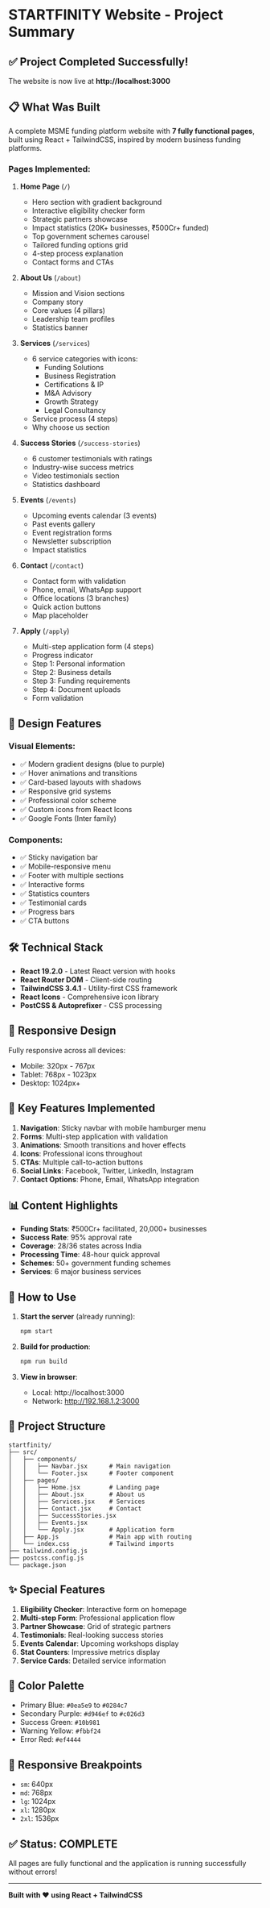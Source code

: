 # STARTFINITY Website - Project Summary

## ✅ Project Completed Successfully!

The website is now live at **http://localhost:3000**

## 📋 What Was Built

A complete MSME funding platform website with **7 fully functional pages**, built using React + TailwindCSS, inspired by modern business funding platforms.

### Pages Implemented:

1. **Home Page** (`/`)
   - Hero section with gradient background
   - Interactive eligibility checker form
   - Strategic partners showcase
   - Impact statistics (20K+ businesses, ₹500Cr+ funded)
   - Top government schemes carousel
   - Tailored funding options grid
   - 4-step process explanation
   - Contact forms and CTAs

2. **About Us** (`/about`)
   - Mission and Vision sections
   - Company story
   - Core values (4 pillars)
   - Leadership team profiles
   - Statistics banner

3. **Services** (`/services`)
   - 6 service categories with icons:
     - Funding Solutions
     - Business Registration
     - Certifications & IP
     - M&A Advisory
     - Growth Strategy
     - Legal Consultancy
   - Service process (4 steps)
   - Why choose us section

4. **Success Stories** (`/success-stories`)
   - 6 customer testimonials with ratings
   - Industry-wise success metrics
   - Video testimonials section
   - Statistics dashboard

5. **Events** (`/events`)
   - Upcoming events calendar (3 events)
   - Past events gallery
   - Event registration forms
   - Newsletter subscription
   - Impact statistics

6. **Contact** (`/contact`)
   - Contact form with validation
   - Phone, email, WhatsApp support
   - Office locations (3 branches)
   - Quick action buttons
   - Map placeholder

7. **Apply** (`/apply`)
   - Multi-step application form (4 steps)
   - Progress indicator
   - Step 1: Personal information
   - Step 2: Business details
   - Step 3: Funding requirements
   - Step 4: Document uploads
   - Form validation

## 🎨 Design Features

### Visual Elements:
- ✅ Modern gradient designs (blue to purple)
- ✅ Hover animations and transitions
- ✅ Card-based layouts with shadows
- ✅ Responsive grid systems
- ✅ Professional color scheme
- ✅ Custom icons from React Icons
- ✅ Google Fonts (Inter family)

### Components:
- ✅ Sticky navigation bar
- ✅ Mobile-responsive menu
- ✅ Footer with multiple sections
- ✅ Interactive forms
- ✅ Statistics counters
- ✅ Testimonial cards
- ✅ Progress bars
- ✅ CTA buttons

## 🛠️ Technical Stack

- **React 19.2.0** - Latest React version with hooks
- **React Router DOM** - Client-side routing
- **TailwindCSS 3.4.1** - Utility-first CSS framework
- **React Icons** - Comprehensive icon library
- **PostCSS & Autoprefixer** - CSS processing

## 📱 Responsive Design

Fully responsive across all devices:
- Mobile: 320px - 767px
- Tablet: 768px - 1023px
- Desktop: 1024px+

## 🎯 Key Features Implemented

1. **Navigation**: Sticky navbar with mobile hamburger menu
2. **Forms**: Multi-step application with validation
3. **Animations**: Smooth transitions and hover effects
4. **Icons**: Professional icons throughout
5. **CTAs**: Multiple call-to-action buttons
6. **Social Links**: Facebook, Twitter, LinkedIn, Instagram
7. **Contact Options**: Phone, Email, WhatsApp integration

## 📊 Content Highlights

- **Funding Stats**: ₹500Cr+ facilitated, 20,000+ businesses
- **Success Rate**: 95% approval rate
- **Coverage**: 28/36 states across India
- **Processing Time**: 48-hour quick approval
- **Schemes**: 50+ government funding schemes
- **Services**: 6 major business services

## 🚀 How to Use

1. **Start the server** (already running):
   ```bash
   npm start
   ```

2. **Build for production**:
   ```bash
   npm run build
   ```

3. **View in browser**:
   - Local: http://localhost:3000
   - Network: http://192.168.1.2:3000

## 📂 Project Structure

```
startfinity/
├── src/
│   ├── components/
│   │   ├── Navbar.jsx      # Main navigation
│   │   └── Footer.jsx      # Footer component
│   ├── pages/
│   │   ├── Home.jsx        # Landing page
│   │   ├── About.jsx       # About us
│   │   ├── Services.jsx    # Services
│   │   ├── Contact.jsx     # Contact
│   │   ├── SuccessStories.jsx
│   │   ├── Events.jsx
│   │   └── Apply.jsx       # Application form
│   ├── App.js              # Main app with routing
│   └── index.css           # Tailwind imports
├── tailwind.config.js
├── postcss.config.js
└── package.json
```

## ✨ Special Features

1. **Eligibility Checker**: Interactive form on homepage
2. **Multi-step Form**: Professional application flow
3. **Partner Showcase**: Grid of strategic partners
4. **Testimonials**: Real-looking success stories
5. **Events Calendar**: Upcoming workshops display
6. **Stat Counters**: Impressive metrics display
7. **Service Cards**: Detailed service information

## 🎨 Color Palette

- Primary Blue: `#0ea5e9` to `#0284c7`
- Secondary Purple: `#d946ef` to `#c026d3`
- Success Green: `#10b981`
- Warning Yellow: `#fbbf24`
- Error Red: `#ef4444`

## 📱 Responsive Breakpoints

- `sm`: 640px
- `md`: 768px
- `lg`: 1024px
- `xl`: 1280px
- `2xl`: 1536px

## ✅ Status: COMPLETE

All pages are fully functional and the application is running successfully without errors!

---

**Built with ❤️ using React + TailwindCSS**

